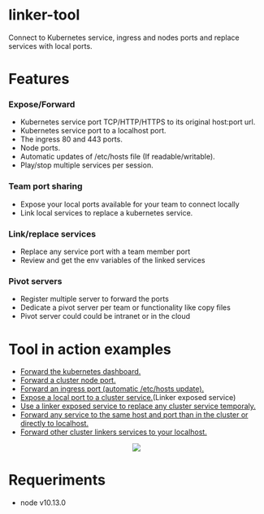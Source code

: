 # linker-tool
Connect to Kubernetes service, ingress and nodes ports and replace services with local ports.

# Features
### Expose/Forward
- Kubernetes service port TCP/HTTP/HTTPS to its original host:port url.
- Kubernetes service port to a localhost port.
- The ingress 80 and 443 ports.
- Node ports.
- Automatic updates of /etc/hosts file (If readable/writable).
- Play/stop multiple services per session.

### Team port sharing
- Expose your local ports available for your team to connect locally  
- Link local services to replace a kubernetes service.

### Link/replace services
- Replace any service port with a team member port
- Review and get the env variables of the linked services

### Pivot servers
- Register multiple server to forward the ports
- Dedicate a pivot server per team or functionality like copy files
- Pivot server could could be intranet or in the cloud

# Tool in action examples
 - <a href="https://user-images.githubusercontent.com/36018976/71224776-b009cf00-22d6-11ea-862c-7716a3e75fc2.gif" target="_blank">Forward the kubernetes dashboard.</a>
 - <a href="https://user-images.githubusercontent.com/36018976/71224784-b6984680-22d6-11ea-8f85-86e9ec70619d.gif" target="_blank">Forward a cluster node port.</a>
 - <a href="https://user-images.githubusercontent.com/36018976/71224782-b304bf80-22d6-11ea-8fb2-88b2939d944a.gif" target="_blank">Forward an ingress port (automatic /etc/hosts update).</a>
 - <a href="https://user-images.githubusercontent.com/36018976/71224767-aa13ee00-22d6-11ea-9ffa-22b79fc76c87.gif" target="_blank">Expose a local port to a cluster service.</a>(Linker exposed service)
  - <a href="https://user-images.githubusercontent.com/36018976/71224771-ada77500-22d6-11ea-9561-33a87d258e7f.gif" target="_blank">Use a linker exposed service to replace any cluster service temporaly.</a>
  - <a href="https://user-images.githubusercontent.com/36018976/71224783-b4ce8300-22d6-11ea-8343-16baf4c6b9b7.gif" target="_blank">Forward any service to the same host and port than in the cluster or directly to localhost.</a>
  - <a href="https://user-images.githubusercontent.com/36018976/71224800-bb5cfa80-22d6-11ea-945c-bbe7baf76b0d.gif" target="_blank">Forward other cluster linkers services to your localhost.</a>
  
<p align="center">
  <img src="https://user-images.githubusercontent.com/36018976/71224786-b7c97380-22d6-11ea-8337-16a01b012b88.gif">
</p>



# Requeriments
 - node v10.13.0
 
